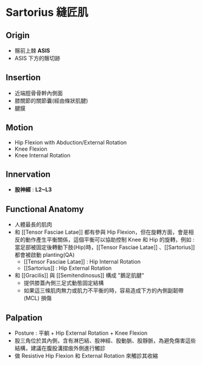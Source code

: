 # Sartorius 縫匠肌
## Origin
* 髂前上棘 **ASIS**
* ASIS 下方的髂切跡  

## Insertion
* 近端脛骨骨幹內側面  
* 膝關節的關節囊(經由條狀肌腱)
* 腱膜  

## Motion
* Hip Flexion with Abduction/External Rotation
* Knee Flexion
* Knee Internal Rotation  

## Innervation
* **股神經** : **L2~L3**  

## Functional Anatomy
* 人體最長的肌肉
* 和 [[Tensor Fasciae Latae]] 都有參與 Hip Flexion，但在旋轉方面，會是相反的動作產生平衡關係，這個平衡可以協助控制 Knee 和 Hip 的旋轉，例如 : 當足部被固定後轉動下肢(Hip)時，[[Tensor Fasciae Latae]] 、[[Sartorius]] 都會被啟動 planting(QA)
	* [[Tensor Fasciae Latae]] : Hip Internal Rotation
	* [[Sartorius]] : Hip External Rotation
* 和 [[Gracilis]] 與 [[Semitendinosus]] 構成 "鵝足肌腱"
	* 提供膝蓋內側三足式動態固定結構
	* 如果這三條肌肉無力或肌力不平衡的時，容易造成下方的內側副韌帶 (MCL) 損傷  

## Palpation
* Posture : 平躺 + Hip External Rotation + Knee Flexion
* 股三角位於其內側，含有淋巴結、股神經、股動脈、股靜脈，為避免傷害這些結構，建議在腹股溝摺痕外側進行觸診
* 做 Resistive Hip Flexion 和 External Rotation 來觸診其收縮